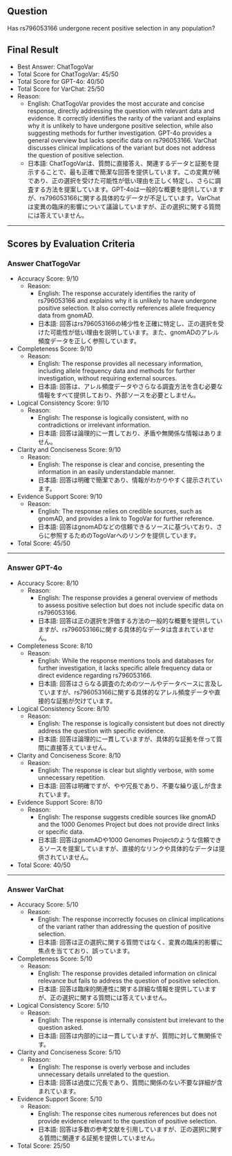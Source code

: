 ## Question

Has rs796053166 undergone recent positive selection in any population?

## Final Result

- Best Answer: ChatTogoVar
- Total Score for ChatTogoVar: 45/50
- Total Score for GPT-4o: 40/50
- Total Score for VarChat: 25/50
- Reason:
  - English: ChatTogoVar provides the most accurate and concise response, directly addressing the question with relevant data and evidence. It correctly identifies the rarity of the variant and explains why it is unlikely to have undergone positive selection, while also suggesting methods for further investigation. GPT-4o provides a general overview but lacks specific data on rs796053166. VarChat discusses clinical implications of the variant but does not address the question of positive selection.
  - 日本語: ChatTogoVarは、質問に直接答え、関連するデータと証拠を提示することで、最も正確で簡潔な回答を提供しています。この変異が稀であり、正の選択を受けた可能性が低い理由を正しく特定し、さらに調査する方法を提案しています。GPT-4oは一般的な概要を提供していますが、rs796053166に関する具体的なデータが不足しています。VarChatは変異の臨床的影響について議論していますが、正の選択に関する質問には答えていません。

---

## Scores by Evaluation Criteria

### Answer ChatTogoVar
- Accuracy Score: 9/10
  - Reason: 
    - English: The response accurately identifies the rarity of rs796053166 and explains why it is unlikely to have undergone positive selection. It also correctly references allele frequency data from gnomAD.
    - 日本語: 回答はrs796053166の稀少性を正確に特定し、正の選択を受けた可能性が低い理由を説明しています。また、gnomADのアレル頻度データを正しく参照しています。
- Completeness Score: 9/10
  - Reason: 
    - English: The response provides all necessary information, including allele frequency data and methods for further investigation, without requiring external sources.
    - 日本語: 回答は、アレル頻度データやさらなる調査方法を含む必要な情報をすべて提供しており、外部ソースを必要としません。
- Logical Consistency Score: 9/10
  - Reason: 
    - English: The response is logically consistent, with no contradictions or irrelevant information.
    - 日本語: 回答は論理的に一貫しており、矛盾や無関係な情報はありません。
- Clarity and Conciseness Score: 9/10
  - Reason: 
    - English: The response is clear and concise, presenting the information in an easily understandable manner.
    - 日本語: 回答は明確で簡潔であり、情報がわかりやすく提示されています。
- Evidence Support Score: 9/10
  - Reason: 
    - English: The response relies on credible sources, such as gnomAD, and provides a link to TogoVar for further reference.
    - 日本語: 回答はgnomADなどの信頼できるソースに基づいており、さらに参照するためのTogoVarへのリンクを提供しています。
- Total Score: 45/50

---

### Answer GPT-4o
- Accuracy Score: 8/10
  - Reason: 
    - English: The response provides a general overview of methods to assess positive selection but does not include specific data on rs796053166.
    - 日本語: 回答は正の選択を評価する方法の一般的な概要を提供していますが、rs796053166に関する具体的なデータは含まれていません。
- Completeness Score: 8/10
  - Reason: 
    - English: While the response mentions tools and databases for further investigation, it lacks specific allele frequency data or direct evidence regarding rs796053166.
    - 日本語: 回答はさらなる調査のためのツールやデータベースに言及していますが、rs796053166に関する具体的なアレル頻度データや直接的な証拠が欠けています。
- Logical Consistency Score: 8/10
  - Reason: 
    - English: The response is logically consistent but does not directly address the question with specific evidence.
    - 日本語: 回答は論理的に一貫していますが、具体的な証拠を伴って質問に直接答えていません。
- Clarity and Conciseness Score: 8/10
  - Reason: 
    - English: The response is clear but slightly verbose, with some unnecessary repetition.
    - 日本語: 回答は明確ですが、やや冗長であり、不要な繰り返しが含まれています。
- Evidence Support Score: 8/10
  - Reason: 
    - English: The response suggests credible sources like gnomAD and the 1000 Genomes Project but does not provide direct links or specific data.
    - 日本語: 回答はgnomADや1000 Genomes Projectのような信頼できるソースを提案していますが、直接的なリンクや具体的なデータは提供されていません。
- Total Score: 40/50

---

### Answer VarChat
- Accuracy Score: 5/10
  - Reason: 
    - English: The response incorrectly focuses on clinical implications of the variant rather than addressing the question of positive selection.
    - 日本語: 回答は正の選択に関する質問ではなく、変異の臨床的影響に焦点を当てており、誤っています。
- Completeness Score: 5/10
  - Reason: 
    - English: The response provides detailed information on clinical relevance but fails to address the question of positive selection.
    - 日本語: 回答は臨床的関連性に関する詳細な情報を提供していますが、正の選択に関する質問には答えていません。
- Logical Consistency Score: 5/10
  - Reason: 
    - English: The response is internally consistent but irrelevant to the question asked.
    - 日本語: 回答は内部的には一貫していますが、質問に対して無関係です。
- Clarity and Conciseness Score: 5/10
  - Reason: 
    - English: The response is overly verbose and includes unnecessary details unrelated to the question.
    - 日本語: 回答は過度に冗長であり、質問に関係のない不要な詳細が含まれています。
- Evidence Support Score: 5/10
  - Reason: 
    - English: The response cites numerous references but does not provide evidence relevant to the question of positive selection.
    - 日本語: 回答は多数の参考文献を引用していますが、正の選択に関する質問に関連する証拠を提供していません。
- Total Score: 25/50